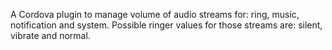 
A Cordova plugin to manage volume of audio streams for: ring, music, notification and system. Possible
ringer values for those streams are: silent, vibrate and normal.
